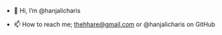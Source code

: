- 👋 Hi, I’m @hanjalicharis

- 📫 How to reach me; thehhare@gmail.com or @hanjalicharis on GitHub

<!---
hanjalicharis/hanjalicharis is a ✨ special ✨ repository because its `README.md` (this file) appears on your GitHub profile.
You can click the Preview link to take a look at your changes.
--->
